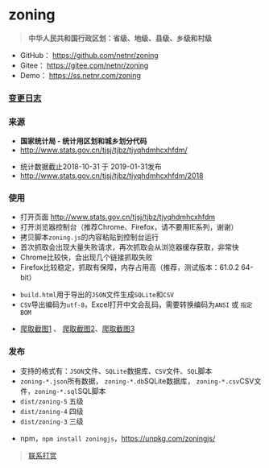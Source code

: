 # zoning
> **中华人民共和国行政区划：省级、地级、县级、乡级和村级** 

- GitHub： <https://github.com/netnr/zoning>
- Gitee： <https://gitee.com/netnr/zoning>
- Demo： <https://ss.netnr.com/zoning>

### [变更日志](CHANGELOG.md)

### 来源

- **国家统计局 - 统计用区划和城乡划分代码** 
- <http://www.stats.gov.cn/tjsj/tjbz/tjyqhdmhcxhfdm/>
* 统计数据截止2018-10-31 于 2019-01-31发布
* <http://www.stats.gov.cn/tjsj/tjbz/tjyqhdmhcxhfdm/2018>

### 使用
- 打开页面 <http://www.stats.gov.cn/tjsj/tjbz/tjyqhdmhcxhfdm>
- 打开浏览器控制台（推荐Chrome、Firefox，请不要用IE系列，谢谢）
- 拷贝脚本`zoning.js`的内容粘贴到控制台运行
- 首次抓取会出现大量失败请求，再次抓取会从浏览器缓存获取，非常快
- Chrome比较快，会出现几个链接抓取失败
- Firefox比较稳定，抓取有保障，内存占用高（推荐，测试版本：61.0.2 64-bit）

+ `build.html`用于导出的`JSON`文件生成`SQLite`和`CSV`
+ `CSV`导出编码为`utf-8`，Excel打开中文会乱码，需要转换编码为`ANSI` 或 `指定BOM`

- [爬取截图1](https://gs.zme.ink/2019/04/26/1345312e2a.jpg) 、
[爬取截图2](https://gs.zme.ink/2019/04/26/1345311bca.jpg)、[爬取截图3](https://gs.zme.ink/2019/04/26/134531735a.jpg)

### 发布
- 支持的格式有：`JSON`文件、`SQLite`数据库、`CSV`文件、`SQL`脚本
- `zoning-*.json`所有数据， `zoning-*.db`SQLite数据库， `zoning-*.csv`CSV文件，`zoning-*.sql`SQL脚本
- `dist/zoning-5` 五级
- `dist/zoning-4` 四级
- `dist/zoning-3` 三级
+ npm，`npm install zoningjs`，<https://unpkg.com/zoningjs/>


> [联系打赏](https://ss.netnr.com/contact)
